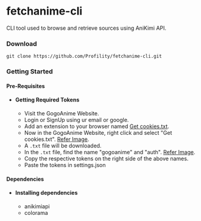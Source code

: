 # fetchanime-cli

CLI tool used to browse and retrieve sources using AniKimi API.

### Download
``git clone https://github.com/Profility/fetchanime-cli.git``

### Getting Started
#### Pre-Requisites
* #### Getting Required Tokens
  * Visit the GogoAnime Website.
  * Login or SignUp using ur email or google.
  * Add an extension to your browser named [Get cookies.txt](https://chrome.google.com/webstore/detail/get-cookiestxt/bgaddhkoddajcdgocldbbfleckgcbcid?hl=en).
  * Now in the GogoAnime Website, right click and select "Get cookies.txt". [Refer Image](https://github.com/BaraniARR/anikimiapi/blob/main/assets/1.jpg).
  * A `.txt` file will be downloaded.
  * In the `.txt` file, find the name "gogoanime" and "auth". [Refer Image](https://github.com/BaraniARR/anikimiapi/blob/main/assets/2.jpg).
  * Copy the respective tokens on the right side of the above names.
  * Paste the tokens in settings.json
  
#### Dependencies
* #### Installing dependencies
  * anikimiapi
  * colorama

